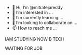 - 👋 Hi, I’m @mitratejareddy
- 👀 I’m interested in ...
- 🌱 I’m currently learning ...
- 💞️ I’m looking to collaborate on ...
- 📫 How to reach me ...

<!---
mitratejareddy/mitratejareddy is a ✨ special ✨ repository because its `README.md` (this file) appears on your GitHub profile.
You can click OK the Preview link to take a look at your changes.
--->IAM STUDYING NOW B TECH 
WAITING FOR JOB 
